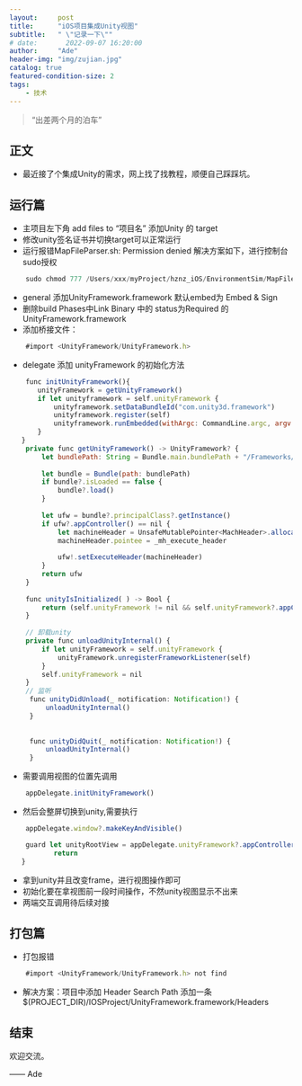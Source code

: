 ```yaml
---
layout:     post
title:      "iOS项目集成Unity视图"
subtitle:   " \"记录一下\""
# date:       2022-09-07 16:20:00
author:     "Ade"
header-img: "img/zujian.jpg"
catalog: true
featured-condition-size: 2
tags:
    - 技术
---
```


> “出差两个月的泊车”


## 正文
* 最近接了个集成Unity的需求，网上找了找教程，顺便自己踩踩坑。

## 运行篇

* 主项目左下角 add files to “项目名” 添加Unity 的 target
* 修改unity签名证书并切换target可以正常运行
* 运行报错MapFileParser.sh: Permission denied 解决方案如下，进行控制台sudo授权

```js
	sudo chmod 777 /Users/xxx/myProject/hznz_iOS/EnvironmentSim/MapFileParser.sh 
```
 
* general 添加UnityFramework.framework  默认embed为 Embed & Sign
* 删除build Phases中Link Binary 中的  status为Required 的UnityFramework.framework 
* 添加桥接文件：
```js
	#import <UnityFramework/UnityFramework.h>
``` 
* delegate 添加 unityFramework 的初始化方法
```js
	func initUnityFramework(){
       unityFramework = getUnityFramework()
       if let unityframework = self.unityFramework {
           unityframework.setDataBundleId("com.unity3d.framework")
           unityframework.register(self)
           unityframework.runEmbedded(withArgc: CommandLine.argc, argv: CommandLine.unsafeArgv, appLaunchOpts: appLaunchOpts)
       }
   }
    private func getUnityFramework() -> UnityFramework? {
        let bundlePath: String = Bundle.main.bundlePath + "/Frameworks/UnityFramework.framework"
 
        let bundle = Bundle(path: bundlePath)
        if bundle?.isLoaded == false {
            bundle?.load()
        }
         
        let ufw = bundle?.principalClass?.getInstance()
        if ufw?.appController() == nil {
            let machineHeader = UnsafeMutablePointer<MachHeader>.allocate(capacity: 1)
            machineHeader.pointee = _mh_execute_header
             
            ufw!.setExecuteHeader(machineHeader)
        }
        return ufw
    }
     
    func unityIsInitialized( ) -> Bool {
        return (self.unityFramework != nil && self.unityFramework?.appController() != nil)
    }
     
    // 卸载unity
    private func unloadUnityInternal() {
        if let unityFramework = self.unityFramework {
            unityFramework.unregisterFrameworkListener(self)
        }
        self.unityFramework = nil
    }
    // 监听
     func unityDidUnload(_ notification: Notification!) {
         unloadUnityInternal()
     }
      
      
     func unityDidQuit(_ notification: Notification!) {
         unloadUnityInternal()
     }
``` 
* 需要调用视图的位置先调用
```js
	appDelegate.initUnityFramework()
``` 
* 然后会整屏切换到unity,需要执行 
```js
	appDelegate.window?.makeKeyAndVisible()
```
```js
	guard let unityRootView = appDelegate.unityFramework?.appController().rootView else {
           return
   }
```
	
* 拿到unity并且改变frame，进行视图操作即可
* 初始化要在拿视图前一段时间操作，不然unity视图显示不出来
* 两端交互调用待后续对接

## 打包篇

* 打包报错

```js
	#import <UnityFramework/UnityFramework.h> not find
``` 

* 解决方案：项目中添加 Header Search Path 添加一条 $(PROJECT_DIR)/IOSProject/UnityFramework.framework/Headers

## 结束

欢迎交流。

—— Ade 


